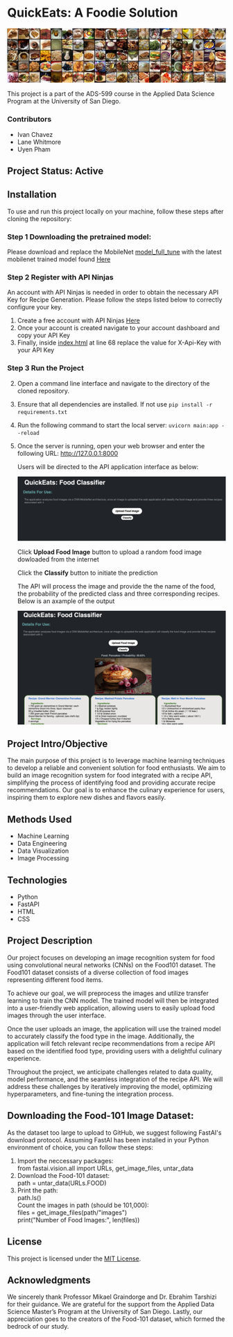 

# **QuickEats: A Foodie Solution**
![Foodie Solution](images/readme/food-101.jpg)

This project is a part of the ADS-599 course in the Applied Data Science Program at the University of San Diego.

### **Contributors**
* Ivan Chavez
* Lane Whitmore
* Uyen Pham

## Project Status: Active

## Installation
To use and run this project locally on your machine, follow these steps after cloning the repository:

### Step 1 Downloading the pretrained model:
Please download and replace the MobileNet [model_full_tune](models/mobilenet) with the latest mobilenet trained model found [Here](https://drive.google.com/drive/folders/1hBn4oSHoF-_NIgX_vMoFUq7cWmtriQX9?usp=sharing)

### Step 2 Register with API Ninjas
An account with API Ninjas is needed in order to obtain the necessary API Key for Recipe Generation. Please follow the steps listed below to correctly configure your key. <br>
1. Create a free account with API Ninjas [Here](https://api-ninjas.com/register)
2. Once your account is created navigate to your account dashboard and copy your API Key
3. Finally, inside [index.html](templates/index.html) at line 68 replace the value for X-Api-Key with your API Key

### Step 3 Run the Project
2. Open a command line interface and navigate to the directory of the cloned repository.

3. Ensure that all dependencies are installed. If not use `pip install -r requirements.txt`

4. Run the following command to start the local server: `uvicorn main:app --reload`
5. Once the server is running, open your web browser and enter the following URL: http://127.0.0.1:8000

   Users will be directed to the API application interface as below:

   ![Foodie Solution](images/readme/interface.png) 

   Click **Upload Food Image** button to upload a random food image dowloaded from the internet

   Click the **Classify** button to initiate the prediction
   
   The API will process the image and provide the the name of the food, the probability of the predicted class and three corresponding recipes. Below is an axample of the output
   
   ![Foodie Solution](images/readme/pancake.png)



## Project Intro/Objective
The main purpose of this project is to leverage machine learning techniques to develop a reliable and convenient solution for food enthusiasts. We aim to build an image recognition system for food integrated with a recipe API, simplifying the process of identifying food and providing accurate recipe recommendations. Our goal is to enhance the culinary experience for users, inspiring them to explore new dishes and flavors easily.

## Methods Used
- Machine Learning
- Data Engineering
- Data Visualization
- Image Processing

## Technologies
- Python
- FastAPI
- HTML
- CSS

## Project Description
Our project focuses on developing an image recognition system for food using convolutional neural networks (CNNs) on the Food101 dataset. The Food101 dataset consists of a diverse collection of food images representing different food items.

To achieve our goal, we will preprocess the images and utilize transfer learning to train the CNN model. The trained model will then be integrated into a user-friendly web application, allowing users to easily upload food images through the user interface.

Once the user uploads an image, the application will use the trained model to accurately classify the food type in the image. Additionally, the application will fetch relevant recipe recommendations from a recipe API based on the identified food type, providing users with a delightful culinary experience.

Throughout the project, we anticipate challenges related to data quality, model performance, and the seamless integration of the recipe API. We will address these challenges by iteratively improving the model, optimizing hyperparameters, and fine-tuning the integration process.


## Downloading the Food-101 Image Dataset:
As the dataset too large to upload to GitHub, we suggest following FastAI's download protocol.
Assuming FastAI has been installed in your Python environment of choice, you can follow these steps:
1. Import the neccessary packages: <br>
   from fastai.vision.all import URLs, get_image_files, untar_data
2. Download the Food-101 dataset: <br>
   path = untar_data(URLs.FOOD)
3. Print the path: <br>
   path.ls()
   <br>
   Count the images in path (should be 101,000):
   <br>
   files = get_image_files(path/"images")
   <br>
   print("Number of Food Images:", len(files))

## License
This project is licensed under the [MIT License](LICENSE).

## Acknowledgments
We sincerely thank Professor Mikael Graindorge and Dr. Ebrahim Tarshizi for their guidance. We are grateful for the support from the Applied Data Science Master’s Program at the University of San Diego. Lastly, our appreciation goes to the creators of the Food-101 dataset, which formed the bedrock of our study. 
